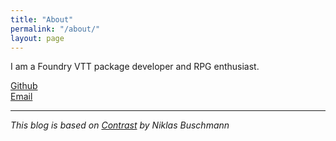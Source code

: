 ```yaml
---
title: "About"
permalink: "/about/"
layout: page
---
```

I am a Foundry VTT package developer and RPG enthusiast.

<a href="https://github.com/Elemental-Re">
  <i class="fa-brands fa-github"></i>
  Github
</a>
<br>
<a href="mailto:element.re.dev@gmail.com">
  <i class="fa-solid fa-envelope"></i>
  Email
</a>

___
*This blog is based on [Contrast](https://github.com/niklasbuschmann/contrast) by Niklas Buschmann*
